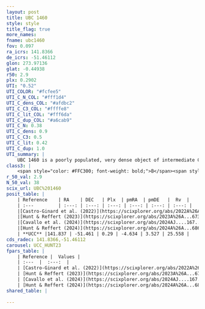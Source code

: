 ```yaml
---
layout: post
title: UBC 1460
style: style
title_flag: true
more_names: 
fname: ubc1460
fov: 0.097
ra_icrs: 141.8366
de_icrs: -51.46112
glon: 273.97136
glat: -0.44938
r50: 2.9
plx: 0.2902
UTI: "0.52"
UTI_COLOR: "#fcfee5"
UTI_C_N_COL: "#fff1d4"
UTI_C_dens_COL: "#afdbc2"
UTI_C_C3_COL: "#ffffe8"
UTI_C_lit_COL: "#fff6da"
UTI_C_dup_COL: "#a6cab9"
UTI_C_N: 0.38
UTI_C_dens: 0.9
UTI_C_C3: 0.5
UTI_C_lit: 0.42
UTI_C_dup: 1.0
UTI_summary: |
    UBC 1460 is a poorly populated, very dense object of intermediate C3 quality. It was recently reported in the literature.
class3: |
    <span style="color: #FFC300; font-weight: bold;">B</span><span style="color: #FFC300; font-weight: bold;">B</span>
r_50_val: 2.9
N_50_val: 38
scix_url: UBC%201460
posit_table: |
    | Reference    | RA    | DEC   | Plx  | pmRA  | pmDE   |  Rv  |
    | :---         | :---: | :---: | :---: | :---: | :---: | :---: |
    |[Castro-Ginard et al. (2022)](https://scixplorer.org/abs/2022A%26A...661A.118C) | 141.8 | -51.47 | 0.29 | -4.64 | 3.56 | 33.91 |
    |[Hunt & Reffert (2023)](https://scixplorer.org/abs/2023A%26A...673A.114H) | 141.874 | -51.476 | 0.289 | -4.599 | 3.502 | 28.755 |
    |[Cavallo et al. (2024)](https://scixplorer.org/abs/2024AJ....167...12C) | 141.85 | -51.473 | 0.29 | -- | -- | -- |
    |[Hunt & Reffert (2024)](https://scixplorer.org/abs/2024A%26A...686A..42H) | 141.874 | -51.476 | 0.289 | -4.599 | 3.502 | 28.755 |
    | **UCC** |141.837 | -51.461 | 0.29 | -4.634 | 3.527 | 25.558 | 
cds_radec: 141.8366,-51.46112
carousel: UCC_HUNT23
fpars_table: |
    | Reference |  Values |
    | :---  |  :---:  |
    | [Castro-Ginard et al. (2022)](https://scixplorer.org/abs/2022A%26A...661A.118C) | `AV=1.743, Dist=3826, logAge=7.532` |
    | [Hunt & Reffert (2023)](https://scixplorer.org/abs/2023A%26A...673A.114H) | `AV50=2.271, diffAV50=2.077, MOD50=12.454, logAge50=8.165` |
    | [Cavallo et al. (2024)](https://scixplorer.org/abs/2024AJ....167...12C) | `AV50=2.06, dMod50=12.55, logAge50=8.34, [Fe/H]50=0.67` |
    | [Hunt & Reffert (2024)](https://scixplorer.org/abs/2024A%26A...686A..42H) | `MassJ=644.182` |
shared_table: |
    
---
```

